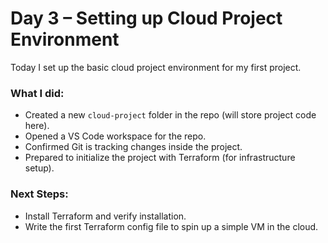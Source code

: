 # Day 3 – Setting up Cloud Project Environment

Today I set up the basic cloud project environment for my first project.  

### What I did:
- Created a new `cloud-project` folder in the repo (will store project code here).
- Opened a VS Code workspace for the repo.
- Confirmed Git is tracking changes inside the project.
- Prepared to initialize the project with Terraform (for infrastructure setup).

### Next Steps:
- Install Terraform and verify installation.
- Write the first Terraform config file to spin up a simple VM in the cloud.